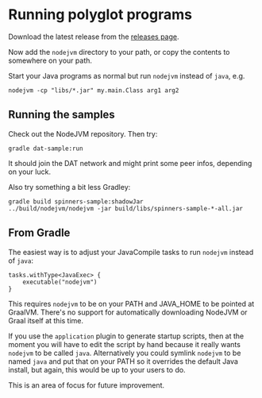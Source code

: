 # Running polyglot programs

Download the latest release from the [releases page](https://github.com/mikehearn/nodejvm/releases).

Now add the `nodejvm` directory to your path, or copy the contents to somewhere on your path.

Start your Java programs as normal but run `nodejvm` instead of `java`, e.g.

`nodejvm -cp "libs/*.jar" my.main.Class arg1 arg2`

## Running the samples

Check out the NodeJVM repository. Then try:

```
gradle dat-sample:run
```

It should join the DAT network and might print some peer infos, depending on your luck.

Also try something a bit less Gradley:

```
gradle build spinners-sample:shadowJar
../build/nodejvm/nodejvm -jar build/libs/spinners-sample-*-all.jar
```

## From Gradle

The easiest way is to adjust your JavaCompile tasks to run `nodejvm` instead of `java`:

```
tasks.withType<JavaExec> {
    executable("nodejvm")
}
```

This requires `nodejvm` to be on your PATH and JAVA_HOME to be pointed at GraalVM.
There's no support for automatically downloading NodeJVM or Graal itself at this
time.

If you use the `application` plugin to generate startup scripts, then at the moment
you will have to edit the script by hand because it really wants `nodejvm` to be
called `java`. Alternatively you could symlink `nodejvm` to be named `java` and
put that on your PATH so it overrides the default Java install, but again, this
would be up to your users to do.

This is an area of focus for future improvement.